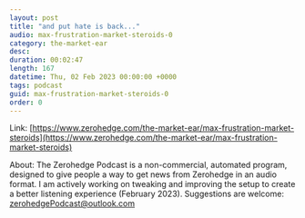```yaml
---
layout: post
title: "and put hate is back..."
audio: max-frustration-market-steroids-0
category: the-market-ear
desc: 
duration: 00:02:47
length: 167
datetime: Thu, 02 Feb 2023 00:00:00 +0000
tags: podcast
guid: max-frustration-market-steroids-0
order: 0
---
```



Link: [https://www.zerohedge.com/the-market-ear/max-frustration-market-steroids](https://www.zerohedge.com/the-market-ear/max-frustration-market-steroids)

About: The Zerohedge Podcast is a non-commercial, automated program, designed to give people a way to get news from Zerohedge in an audio format.  I am actively working on tweaking and improving the setup to create a better listening experience (February 2023).  Suggestions are welcome: [zerohedgePodcast@outlook.com](mailto:zerohedgePodcast@outlook.com)